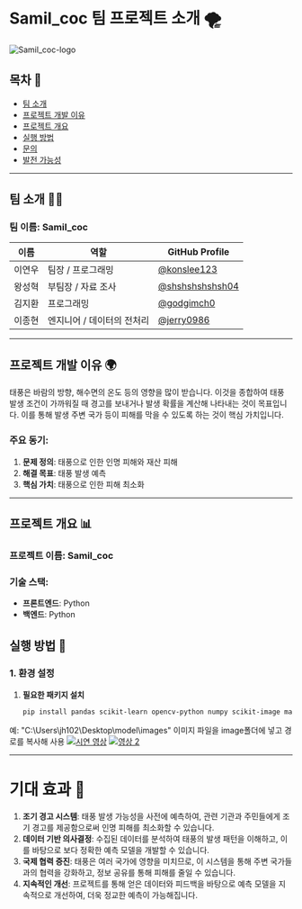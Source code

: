 # Samil_coc 팀 프로젝트 소개 🌪️

![Samil_coc-logo](https://github.com/user-attachments/assets/a98cd9af-ee88-4c3a-968a-eb75ba831655)

## 목차 📑
- [팀 소개](#팀-소개)
- [프로젝트 개발 이유](#프로젝트-개발-이유)
- [프로젝트 개요](#프로젝트-개요)
- [실행 방법](#실행-방법)
- [문의](#문의)
- [발전 가능성](#발전-가능성)

---

## 팀 소개 👨‍💻

### 팀 이름: **Samil_coc**

| 이름          | 역할           | GitHub Profile                                   |
|---------------|----------------|-------------------------------------------------|
| 이연우       | 팀장 / 프로그래밍  | [@konslee123](https://github.com/konslee123)   |
| 왕성혁       | 부팀장 / 자료 조사 | [@shshshshshsh04](https://github.com/shshshshshsh04) |
| 김지환       |   프로그래밍     | [@godgimch0](https://github.com/godkimch0)     |
| 이종현       | 엔지니어 / 데이터의 전처리  | [@jerry0986](https://github.com/jerry0986) |

---

## 프로젝트 개발 이유 🌍

태풍은 바람의 방향, 해수면의 온도 등의 영향을 많이 받습니다. 이것을 종합하여 태풍 발생 조건이 가까워질 때 경고를 보내거나 발생 확률을 계산해 나타내는 것이 목표입니다. 이를 통해 발생 주변 국가 등이 피해를 막을 수 있도록 하는 것이 핵심 가치입니다.

### 주요 동기:
1. **문제 정의**: 태풍으로 인한 인명 피해와 재산 피해
2. **해결 목표**: 태풍 발생 예측
3. **핵심 가치**: 태풍으로 인한 피해 최소화

---

## 프로젝트 개요 📊

### 프로젝트 이름: **Samil_coc**

### 기술 스택:
- **프론트엔드**: Python
- **백엔드**: Python

## 실행 방법 🚀

### 1. 환경 설정



1. **필요한 패키지 설치**
   ```bash
   pip install pandas scikit-learn opencv-python numpy scikit-image matplotlib 
   ```
예: "C:\Users\jh102\Desktop\model\images"
이미지 파일을 image폴더에 넣고 경로를 복사해 사용
[![시연 영상](https://img.youtube.com/vi/IWkpHfbPBaY/0.jpg)](https://youtu.be/IWkpHfbPBaY)
[![영상 2](https://img.youtube.com/vi/2Z7rZ85yn0s/0.jpg)](https://youtu.be/2Z7rZ85yn0s)

---

# 기대 효과 🌟

1. **조기 경고 시스템**: 태풍 발생 가능성을 사전에 예측하여, 관련 기관과 주민들에게 조기 경고를 제공함으로써 인명 피해를 최소화할 수 있습니다.
2. **데이터 기반 의사결정**: 수집된 데이터를 분석하여 태풍의 발생 패턴을 이해하고, 이를 바탕으로 보다 정확한 예측 모델을 개발할 수 있습니다.
3. **국제 협력 증진**: 태풍은 여러 국가에 영향을 미치므로, 이 시스템을 통해 주변 국가들과의 협력을 강화하고, 정보 공유를 통해 피해를 줄일 수 있습니다.
4. **지속적인 개선**: 프로젝트를 통해 얻은 데이터와 피드백을 바탕으로 예측 모델을 지속적으로 개선하여, 더욱 정교한 예측이 가능해집니다.

